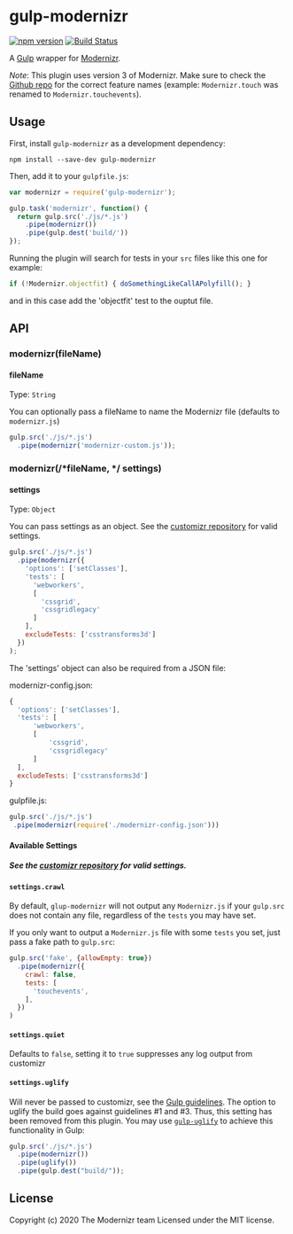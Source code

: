 # gulp-modernizr 

[![npm version](https://badge.fury.io/js/gulp-modernizr.svg)](https://badge.fury.io/js/gulp-modernizr)
[![Build Status](https://secure.travis-ci.org/Modernizr/gulp-modernizr.png?branch=master,develop)](https://travis-ci.org/Modernizr/gulp-modernizr)

A [Gulp](https://gulpjs.com/) wrapper for [Modernizr](https://github.com/doctyper/customizr).

*Note*: This plugin uses version 3 of Modernizr. Make sure to check the [Github repo](https://github.com/Modernizr/Modernizr/tree/master/feature-detects) for the correct feature names (example: ```Modernizr.touch``` was renamed to ```Modernizr.touchevents```).

## Usage

First, install `gulp-modernizr` as a development dependency:

```shell
npm install --save-dev gulp-modernizr
```

Then, add it to your `gulpfile.js`:

```javascript
var modernizr = require('gulp-modernizr');

gulp.task('modernizr', function() {
  return gulp.src('./js/*.js')
    .pipe(modernizr())
    .pipe(gulp.dest('build/'))
});
```

Running the plugin will search for tests in your `src` files like this one for example:

```javascript
if (!Modernizr.objectfit) { doSomethingLikeCallAPolyfill(); }
```

and in this case add the 'objectfit' test to the ouptut file.

## API

### modernizr(fileName)

#### fileName
Type: `String`

You can optionally pass a fileName to name the Modernizr file (defaults to `modernizr.js`)

```javascript
gulp.src('./js/*.js')
  .pipe(modernizr('modernizr-custom.js'));
```

### modernizr(/*fileName, */ settings)

#### settings
Type: `Object`

You can pass settings as an object. See the [customizr repository](https://github.com/doctyper/customizr#config-file) for valid settings.

```javascript
gulp.src('./js/*.js')
  .pipe(modernizr({
    'options': ['setClasses'],
    'tests': [
      'webworkers',
      [
        'cssgrid',
        'cssgridlegacy'
      ]
    ],
    excludeTests: ['csstransforms3d']
  })
);
```

The 'settings' object can also be required from a JSON file:

modernizr-config.json:
```javascript
{
  'options': ['setClasses'],
  'tests': [
      'webworkers',
      [
          'cssgrid',
          'cssgridlegacy'
      ]
  ],
  excludeTests: ['csstransforms3d']
}
```

gulpfile.js:

```javascript
gulp.src('./js/*.js')
 .pipe(modernizr(require('./modernizr-config.json')))
```

#### Available Settings
##### See the [customizr repository](https://github.com/Modernizr/customizr#config-file) for valid settings.

#### `settings.crawl`

By default, `glup-modernizr` will not output any `Modernizr.js` if your `gulp.src` does not contain any file, 
regardless of the `tests` you may have set.

If you only want to output a `Modernizr.js` file with some `tests` you set, just pass a fake path to `gulp.src`:

```javascript
gulp.src('fake', {allowEmpty: true})
  .pipe(modernizr({
    crawl: false,
    tests: [
      'touchevents',
    ],
  })
)
```

#### `settings.quiet`
Defaults to `false`, setting it to `true` suppresses any log output from customizr

#### `settings.uglify`
Will never be passed to customizr, see the [Gulp guidelines](https://github.com/gulpjs/gulp/blob/master/docs/writing-a-plugin/guidelines.md). The option to uglify the build goes against guidelines #1 and #3. Thus, this setting has been removed from this plugin. You may use [`gulp-uglify`](https://npmjs.org/package/gulp-uglify) to achieve this functionality in Gulp:

```javascript
gulp.src('./js/*.js')
  .pipe(modernizr())
  .pipe(uglify())
  .pipe(gulp.dest("build/"));
```

## License
Copyright (c) 2020 The Modernizr team
Licensed under the MIT license.

